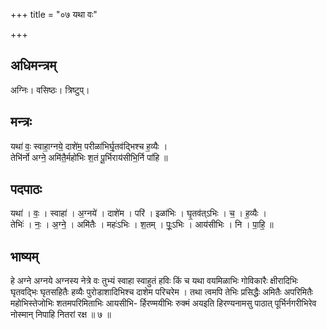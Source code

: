 +++
title = "०७ यथा वः"

+++
## अधिमन्त्रम्
अग्निः। वसिष्ठः। त्रिष्टुप्।

## मन्त्रः
यथा॑ वः॒ स्वाहा॒ग्नये॒ दाशे॑म॒ परीळा॑भिर्घृ॒तव॑द्भिश्च ह॒व्यैः ।  
तेभि॑र्नो अग्ने॒ अमि॑तै॒र्महो॑भिः श॒तं पू॒र्भिराय॑सीभि॒र्नि पा॑हि ॥

## पदपाठः
यथा॑ । वः॒ । स्वाहा॑ । अ॒ग्नये॑ । दाशे॑म । परि॑ । इळा॑भिः । घृ॒तव॑त्ऽभिः । च॒ । ह॒व्यैः ।  
तेभिः॑ । नः॒ । अ॒ग्ने॒ । अमि॑तैः । महः॑ऽभिः । श॒तम् । पूः॒ऽभिः । आय॑सीभिः । नि । पा॒हि॒ ॥

## भाष्यम्
हे अग्ने अग्नये अग्नस्य नेत्रे वः तुभ्यं स्वाहा स्वाहुतं हविः किं च यथा वयमिळाभिः गोविकारैः क्षीरादिभिः घृतवद्भिः घृतसहितैः हव्यैः पुरोडाशादिभिश्च दाशेम परिचरेम । तथा त्वमपि तेभिः प्रसिद्धैः अमितैः अपरिमितैः महोभिस्तेजोभिः शतमपरिमिताभिः आयसीभि- र्हिरण्मयीभिः रुक्मं अयइति हिरण्यनामसु पाठात् पूर्भिर्नगरीभिरेव नोस्मान् निपाहि नितरां रक्ष ॥ ७ ॥